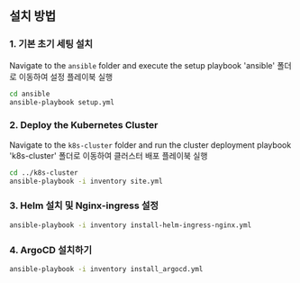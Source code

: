 ## 설치 방법

### 1. 기본 초기 세팅 설치

Navigate to the `ansible` folder and execute the setup playbook
'ansible' 폴더로 이동하여 설정 플레이북 실행

```bash
cd ansible
ansible-playbook setup.yml
```

### 2. Deploy the Kubernetes Cluster

Navigate to the `k8s-cluster` folder and run the cluster deployment playbook
'k8s-cluster' 폴더로 이동하여 클러스터 배포 플레이북 실행

```bash
cd ../k8s-cluster
ansible-playbook -i inventory site.yml
```

### 3. Helm 설치 및 Nginx-ingress 설정

```bash
ansible-playbook -i inventory install-helm-ingress-nginx.yml
```


### 4. ArgoCD 설치하기

```bash
ansible-playbook -i inventory install_argocd.yml
```
